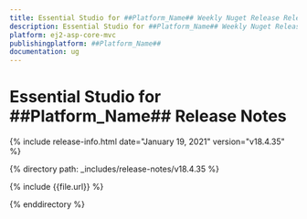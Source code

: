 ```yaml
---
title: Essential Studio for ##Platform_Name## Weekly Nuget Release Release Notes  
description: Essential Studio for ##Platform_Name## Weekly Nuget Release Release Notes  
platform: ej2-asp-core-mvc
publishingplatform: ##Platform_Name##
documentation: ug
---
```


# Essential Studio for  ##Platform_Name##  Release Notes  

{% include release-info.html date="January 19, 2021"   version="v18.4.35"  %} 

{% directory path: _includes/release-notes/v18.4.35 %}

{% include {{file.url}} %}

{% enddirectory %}
